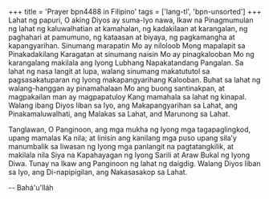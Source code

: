 +++
title = 'Prayer bpn4488 in Filipino'
tags = ['lang-tl', 'bpn-unsorted']
+++
Lahat ng papuri, O aking Diyos ay suma-Iyo nawa, Ikaw na Pinagmumulan ng lahat ng kaluwalhatian at kamahalan, ng kadakilaan at karangalan, ng paghahari at pamumuno, ng kataasan at biyaya, ng pagkamangha at kapangyarihan. Sinumang marapatin Mo ay niloloob Mong mapalapit sa Pinakadakilang Karagatan at sinumang naisin Mo ay pinagkalooban Mo ng karangalang makilala ang Iyong Lubhang Napakatandang Pangalan. Sa lahat ng nasa langit at lupa, walang sinumang makatututol sa pagsasakatuparan ng Iyong makapangyarihang Kalooban. Buhat sa lahat ng walang-hanggan ay pinamahalaan Mo ang buong santinakpan, at magpakailan man ay magpapatuloy Kang mamahala sa lahat ng kinapal. Walang ibang Diyos liban sa Iyo, ang Makapangyarihan sa Lahat, ang Pinakamaluwalhati, ang Malakas sa Lahat, and Marunong sa Lahat. 

Tanglawan, O Panginoon, ang mga mukha ng Iyong mga tagapaglingkod, upang mamalas Ka nila; at linisin ang kanilang mga puso upang sila’y manumbalik sa liwasan ng Iyong mga panlangit na pagtatangkilik, at makilala nila Siya na Kapahayagan ng Iyong Sarili at Araw Bukal ng Iyong Diwa. Tunay na Ikaw ang Panginoon ng lahat ng daigdig. Walang Diyos liban sa Iyo, ang Di-napipigilan, ang Nakasasakop sa Lahat.

-- Bahá'u'lláh
